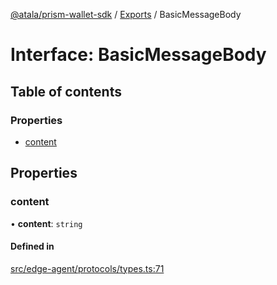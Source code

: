 [@atala/prism-wallet-sdk](../README.md) / [Exports](../modules.md) / BasicMessageBody

# Interface: BasicMessageBody

## Table of contents

### Properties

- [content](BasicMessageBody.md#content)

## Properties

### content

• **content**: `string`

#### Defined in

[src/edge-agent/protocols/types.ts:71](https://github.com/input-output-hk/atala-prism-wallet-sdk-ts/blob/47ec1c8/src/edge-agent/protocols/types.ts#L71)
